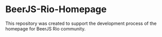 # BeerJS-Rio-Homepage
This repository was created to support the development process of the homepage for BeerJS Rio community.
